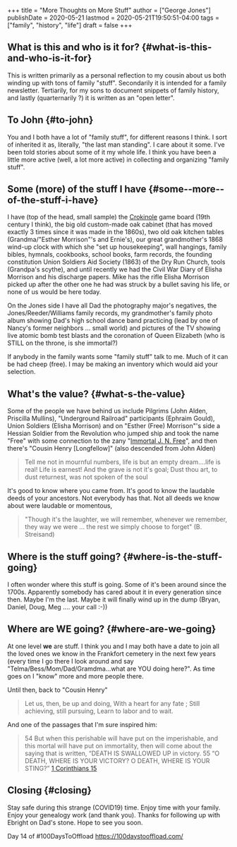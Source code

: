 +++
title = "More Thoughts on More Stuff"
author = ["George Jones"]
publishDate = 2020-05-21
lastmod = 2020-05-21T19:50:51-04:00
tags = ["family", "history", "life"]
draft = false
+++

## What is this and who is it for? {#what-is-this-and-who-is-it-for}

This is written primarily as a personal reflection to my cousin
about us both winding up with tons of family "stuff".
Secondarily it is intended for a family newsletter.  Tertiarily,
for my sons to document snippets of family history, and lastly
(quarternarily ?) it is written as an "open letter".


## To John {#to-john}

You and I both have a lot of "family stuff", for different
reasons I think.   I sort of inherited it as, literally, "the
last man standing".   I care about it some.  I've been told
stories about some of it my whole life.   I think you have been a
little more active (well, a lot more active) in collecting and
organizing "family stuff".


## Some (more) of the stuff I have {#some--more--of-the-stuff-i-have}

I have (top of the head, small sample) the [Crokinole](https://en.wikipedia.org/wiki/Crokinole) game board
(19th century I think), the big old custom-made oak cabinet (that
has moved exactly 3 times since it was made in the 1860s), two
old oak kitchen tables (Grandma/"Esther Morrison"'s and Ernie's),
our great grandmother's 1868 wind-up clock with which she "set up
housekeeping", wall hangings, family bibles, hymnals, cookbooks,
school books, farm records, the founding constitution Union
Soldiers Aid Society (1863) of the Dry Run Church, tools
(Grandpa's scythe), and until recently we had the Civil War Diary
of Elisha Morrison and his discharge papers.  Mike has the rifle
Elisha Morrison picked up after the other one he had was struck
by a bullet saving his life, or none of us would be here today.

On the Jones side I have all Dad the photography major's
negatives, the Jones/Reeder/Williams family records, my
grandmother's family photo album showing Dad's high school dance
band practicing (lead by one of Nancy's former neighbors
... small world) and pictures of the TV showing live atomic bomb
test blasts and the coronation of Queen Elizabeth  (who is STILL
on the throne, is she immortal?)

If anybody in the family wants some "family stuff" talk to me.
Much of it can be had cheep (free).  I may be making an inventory
which would aid your selection.


## What's the value? {#what-s-the-value}

Some of the people we have behind us include Pilgrims (John
Alden, Priscilla Mullins), "Underground Railroad" participants
(Ephraim Gould), Union Soldiers (Elisha Morrison) and on "Esther
(Free) Morrison"'s side a Hessian Soldier from the Revolution
who jumped ship and took the name "Free" with some connection to
the zany "[Immortal J. N. Free](http://yesteryear.clunette.com/immortaljn.html)", and then there's "Cousin Henry
[Longfellow]" (also descended from John Alden)

> Tell me not in mournful numbers, life is but an empty
> dream....life is real! Life is earnest! And the grave is not it's
> goal; Dust thou art, to dust returnest, was not spoken of the soul

It's good to know where you came from.   It's good to know the
laudable deeds of your ancestors.   Not everybody has that.  Not
all deeds we know about were laudable or momentous,

> "Though it's the laughter, we will remember, whenever we
> remember, they way we were ... the rest we simply choose to
> forget" (B. Streisand)


## Where is the stuff going? {#where-is-the-stuff-going}

I often wonder where this stuff is going.   Some of it's been
around since the 1700s.   Apparently somebody has cared about it
in every generation since then.   Maybe I'm the last.   Maybe it
will finally wind up in the dump (Bryan, Daniel, Doug, Meg
.... your call :-))


## Where are WE going? {#where-are-we-going}

At one level **we** are stuff.   I think you and I may both have a
date to join all the loved ones we know in the Frankfort cemetery
in the next few years (every time I go there I look around and
say "Telma/Bess/Mom/Dad/Gramdma...what are YOU doing here?".  As
time goes on I "know" more and more people there.

Until then, back to "Cousin Henry"

> Let us, then, be up and doing,
> With a heart for any fate ;
> Still achieving, still pursuing,
> Learn to labor and to wait.

And one of the passages that I'm sure inspired him:

> 54 But when this perishable will have put on the imperishable,
> and this mortal will have put on immortality, then will come
> about the saying that is written, “DEATH IS SWALLOWED UP in
> victory. 55 “O DEATH, WHERE IS YOUR VICTORY? O DEATH, WHERE IS
> YOUR STING?”  [1 Corinthians 15](https://biblehub.com/nasb/1%5Fcorinthians/15.htm)


## Closing {#closing}

Stay safe during this strange (COVID19) time.  Enjoy time with
your family.  Enjoy your genealogy work (and thank you).  Thanks
for following up with Ebright on Dad's stone.  Hope to see you
soon.

Day 14 of #100DaysToOffload <https://100daystooffload.com/>
